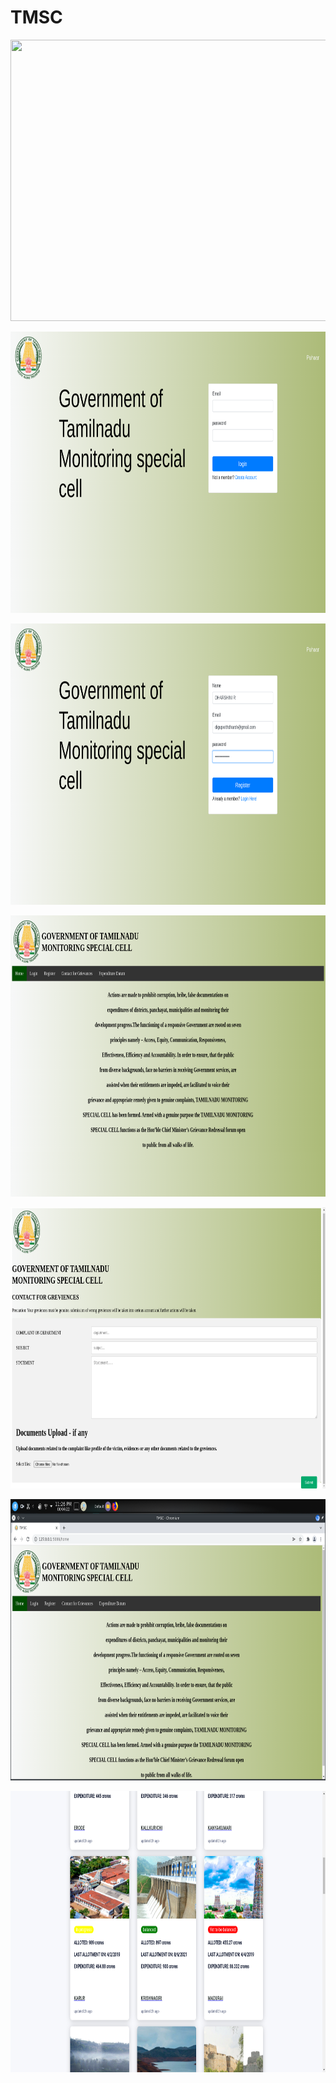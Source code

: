 # TMSC

<img src="https://github.com/dharshini78/TMSC/blob/master/v1.gif" width="800" height="450">

<img src="https://github.com/dharshini78/TMSC/blob/master/PROJECT%20SS/pic1.png"
     data-canonical-src="https://github.com/dharshini78/TMSC/blob/master/PROJECT%20SS/pic1.png" width="800" height="450" />

<img src="https://github.com/dharshini78/TMSC/blob/master/PROJECT%20SS/pic2.png"
     data-canonical-src="https://github.com/dharshini78/TMSC/blob/master/PROJECT%20SS/pic2.png" width="800" height="450" />

<img src="https://github.com/dharshini78/TMSC/blob/master/PROJECT%20SS/pic3.png" 
     data-canonical-src="https://github.com/dharshini78/TMSC/blob/master/PROJECT%20SS/pic3.png" width="800" height="450" />

<img src="https://github.com/dharshini78/TMSC/blob/master/PROJECT%20SS/pic4.png" 
     data-canonical-src="https://github.com/dharshini78/TMSC/blob/master/PROJECT%20SS/pic4.png" width= "800" height="450" />

<img src="https://github.com/dharshini78/TMSC/blob/master/PROJECT%20SS/pic5.png" 
     data-canonical-src="https://github.com/dharshini78/TMSC/blob/master/PROJECT%20SS/pic5.png" width="800" height="450" />

<img src="https://github.com/dharshini78/TMSC/blob/master/PROJECT%20SS/pic6.png" 
     data-canonical-src="https://github.com/dharshini78/TMSC/blob/master/PROJECT%20SS/pic6.png" width="800" height="450" />
     
